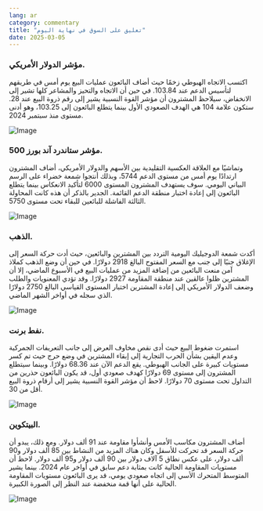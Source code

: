 ```yaml
---
lang: ar
category: commentary
title: "تعليق على السوق في نهاية اليوم"
date: 2025-03-05
---
```


### مؤشر الدولار الأمريكي.

اكتسب الاتجاه الهبوطي زخمًا حيث أضاف البائعون عمليات البيع يوم أمس في طريقهم لتأسيس الدعم عند 103.84. في حين أن الاتجاه والتحيز والمشاعر كلها تشير إلى الانخفاض، سيلاحظ المشترون أن مؤشر القوة النسبية يشير إلى رقم ذروة البيع عند 28. ستكون علامة 104 هي الهدف الصعودي الأول بينما يتطلع البائعون إلى 103.25، وهو أدنى مستوى منذ سبتمبر 2024.

![Image](https://markleighedu.github.io/img/Mar-2025/05-Mar-2025/usdindex.jpg)

### مؤشر ستاندرد آند بورز 500.

وتماشيًا مع العلاقة العكسية التقليدية بين الأسهم والدولار الأمريكي، أضاف المشترون ارتدادًا يوم أمس من مستوى الدعم 5744، وبذلك أنتجوا شمعة خضراء على الرسم البياني اليومي. سوف يستهدف المشترون المستوى 6000 لتأكيد الانعكاس بينما يتطلع البائعون إلى إعادة اختبار منطقة الدعم القائمة. الجدير بالذكر أن هذه كانت المحاولة الثالثة الفاشلة للبائعين للبقاء تحت مستوى 5750.

![Image](https://markleighedu.github.io/img/Mar-2025/05-Mar-2025/sp500.jpg)

### الذهب.

أكدت شمعة الدوجيليك اليومية التردد بين المشترين والبائعين، حيث أدت حركة السعر إلى الإغلاق جنبًا إلى جنب مع السعر المفتوح البالغ 2918 دولارًا. في حين أن وضع الذهب كملاذ آمن منعت البائعين من إضافة المزيد من عمليات البيع في الأسبوع الماضي، إلا أن المشترين ظلوا عالقين عند منطقة المقاومة 2927 دولارًا. وقد تؤدي المعنويات والطلب وضعف الدولار الأمريكي إلى إعادة المشترين اختبار المستوى القياسي البالغ 2750 دولارًا الذي سجله في أواخر الشهر الماضي.

![Image](https://markleighedu.github.io/img/Mar-2025/05-Mar-2025/gold.jpg)

### نفط برنت.

استمرت ضغوط البيع حيث أدى نقص مخاوف العرض إلى جانب التعريفات الجمركية وعدم اليقين بشأن الحرب التجارية إلى إبقاء المشترين في وضع حرج حيث تم كسر مستويات كبيرة على الجانب الهبوطي. يقع الدعم الآن عند 68.36 دولارًا. وبينما سيتطلع المشترون إلى مستوى 69 دولارًا كهدف صعودي أول، قد يكون البائعون حذرين من التداول تحت مستوى 70 دولارًا. لاحظ أن مؤشر القوة النسبية يشير إلى أرقام ذروة البيع أقل من 30.

![Image](https://markleighedu.github.io/img/Mar-2025/05-Mar-2025/brentoil.jpg)

### البيتكوين.

أضاف المشترون مكاسب الأمس وأنشأوا مقاومة عند 91 ألف دولار. ومع ذلك، يبدو أن حركة السعر قد تحركت للأسفل وكان هناك المزيد من النشاط بين 85 ألف دولار و90 ألف دولار، على عكس نطاق 5 آلاف دولار بين 90 ألف دولار و95 ألف دولار. لاحظ أن مستويات المقاومة الحالية كانت بمثابة دعم سابق في أواخر عام 2024. بينما يشير المتوسط ​​المتحرك الأسي إلى اتجاه صعودي يومي، قد يرى البائعون مستويات المقاومة الحالية على أنها قمة منخفضة عند النظر إلى الصورة الكبيرة.

![Image](https://markleighedu.github.io/img/Mar-2025/05-Mar-2025/bitcoin.jpg)


